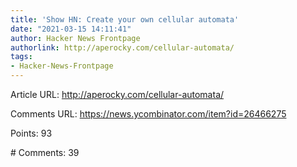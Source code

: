```yaml
---
title: 'Show HN: Create your own cellular automata'
date: "2021-03-15 14:11:41"
author: Hacker News Frontpage
authorlink: http://aperocky.com/cellular-automata/
tags:
- Hacker-News-Frontpage
---
```


<p>Article URL: <a href="http://aperocky.com/cellular-automata/">http://aperocky.com/cellular-automata/</a></p>
<p>Comments URL: <a href="https://news.ycombinator.com/item?id=26466275">https://news.ycombinator.com/item?id=26466275</a></p>
<p>Points: 93</p>
<p># Comments: 39</p>

